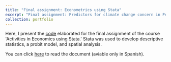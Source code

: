 ```yaml
---
title: "Final assignment: Econometrics using Stata"
excerpt: "Final assignment: Predictors for climate change concern in Peru <br/><img src='/images/maps_m2.png' alt='isolated' width='500'>"
collection: portfolio
---
```


Here, I present the [code](https://github.com/luisquispem/actveco2) elaborated for the final assignment of the course 'Activities in Economics using Stata.' Stata was used to develop descriptive statistics, a probit model, and spatial analysis.

You can click [here](/files/trabajo_g10.pdf) to read the document (aviable only in Spanish).

